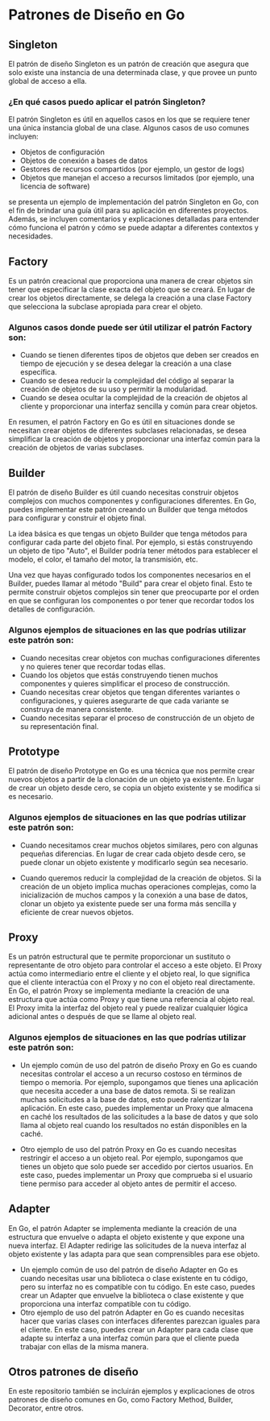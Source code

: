 # **Patrones de Diseño en Go**
## Singleton
El patrón de diseño Singleton es un patrón de creación que asegura que solo existe una instancia de una determinada clase, y que provee un punto global de acceso a ella.

### ¿En qué casos puedo aplicar el patrón Singleton?
El patrón Singleton es útil en aquellos casos en los que se requiere tener una única instancia global de una clase. Algunos casos de uso comunes incluyen:

- Objetos de configuración
- Objetos de conexión a bases de datos
- Gestores de recursos compartidos (por ejemplo, un gestor de logs)
- Objetos que manejan el acceso a recursos limitados (por ejemplo, una licencia de software)

 se presenta un ejemplo de implementación del patrón Singleton en Go, con el fin de brindar una guía útil para su aplicación en diferentes proyectos. Además, se incluyen comentarios y explicaciones detalladas para entender cómo funciona el patrón y cómo se puede adaptar a diferentes contextos y necesidades.

## Factory
Es un patrón creacional que proporciona una manera de crear objetos sin tener que especificar la clase exacta del objeto que se creará. En lugar de crear los objetos directamente, se delega la creación a una clase Factory que selecciona la subclase apropiada para crear el objeto.

###  Algunos casos donde puede ser útil utilizar el patrón Factory son:

- Cuando se tienen diferentes tipos de objetos que deben ser creados en tiempo de ejecución y se desea delegar la creación a una clase específica.
- Cuando se desea reducir la complejidad del código al separar la creación de objetos de su uso y permitir la modularidad.
- Cuando se desea ocultar la complejidad de la creación de objetos al cliente y proporcionar una interfaz sencilla y común para crear objetos.

En resumen, el patrón Factory en Go es útil en situaciones donde se necesitan crear objetos de diferentes subclases relacionadas, se desea simplificar la creación de objetos y proporcionar una interfaz común para la creación de objetos de varias subclases.

## Builder 
El patrón de diseño Builder es útil cuando necesitas construir objetos complejos con muchos componentes y configuraciones diferentes. En Go, puedes implementar este patrón creando un Builder que tenga métodos para configurar y construir el objeto final.

La idea básica es que tengas un objeto Builder que tenga métodos para configurar cada parte del objeto final. Por ejemplo, si estás construyendo un objeto de tipo "Auto", el Builder podría tener métodos para establecer el modelo, el color, el tamaño del motor, la transmisión, etc.

Una vez que hayas configurado todos los componentes necesarios en el Builder, puedes llamar al método "Build" para crear el objeto final. Esto te permite construir objetos complejos sin tener que preocuparte por el orden en que se configuran los componentes o por tener que recordar todos los detalles de configuración.

### Algunos ejemplos de situaciones en las que podrías utilizar este patrón son:
- Cuando necesitas crear objetos con muchas configuraciones diferentes y no quieres tener que recordar todas ellas.
- Cuando los objetos que estás construyendo tienen muchos componentes y quieres simplificar el proceso de construcción.
- Cuando necesitas crear objetos que tengan diferentes variantes o configuraciones, y quieres asegurarte de que cada variante se construya de manera consistente.
- Cuando necesitas separar el proceso de construcción de un objeto de su representación final.

## Prototype
El patrón de diseño Prototype en Go es una técnica que nos permite crear nuevos objetos a partir de la clonación de un objeto ya existente. En lugar de crear un objeto desde cero, se copia un objeto existente y se modifica si es necesario.

### Algunos ejemplos de situaciones en las que podrías utilizar este patrón son:

- Cuando necesitamos crear muchos objetos similares, pero con algunas pequeñas diferencias. En lugar de crear cada objeto desde cero, se puede clonar un objeto existente y modificarlo según sea necesario.

- Cuando queremos reducir la complejidad de la creación de objetos. Si la creación de un objeto implica muchas operaciones complejas, como la inicialización de muchos campos y la conexión a una base de datos, clonar un objeto ya existente puede ser una forma más sencilla y eficiente de crear nuevos objetos.

## Proxy
Es un patrón estructural que te permite proporcionar un sustituto o representante de otro objeto para controlar el acceso a este objeto. El Proxy actúa como intermediario entre el cliente y el objeto real, lo que significa que el cliente interactúa con el Proxy y no con el objeto real directamente.
En Go, el patrón Proxy se implementa mediante la creación de una estructura que actúa como Proxy y que tiene una referencia al objeto real. El Proxy imita la interfaz del objeto real y puede realizar cualquier lógica adicional antes o después de que se llame al objeto real.

### Algunos ejemplos de situaciones en las que podrías utilizar este patrón son:

- Un ejemplo común de uso del patrón de diseño Proxy en Go es cuando necesitas controlar el acceso a un recurso costoso en términos de tiempo o memoria. Por ejemplo, supongamos que tienes una aplicación que necesita acceder a una base de datos remota. Si se realizan muchas solicitudes a la base de datos, esto puede ralentizar la aplicación. En este caso, puedes implementar un Proxy que almacena en caché los resultados de las solicitudes a la base de datos y que solo llama al objeto real cuando los resultados no están disponibles en la caché.

- Otro ejemplo de uso del patrón Proxy en Go es cuando necesitas restringir el acceso a un objeto real. Por ejemplo, supongamos que tienes un objeto que solo puede ser accedido por ciertos usuarios. En este caso, puedes implementar un Proxy que comprueba si el usuario tiene permiso para acceder al objeto antes de permitir el acceso.

## Adapter
En Go, el patrón Adapter se implementa mediante la creación de una estructura que envuelve o adapta el objeto existente y que expone una nueva interfaz. El Adapter redirige las solicitudes de la nueva interfaz al objeto existente y las adapta para que sean comprensibles para ese objeto.

- Un ejemplo común de uso del patrón de diseño Adapter en Go es cuando necesitas usar una biblioteca o clase existente en tu código, pero su interfaz no es compatible con tu código. En este caso, puedes crear un Adapter que envuelve la biblioteca o clase existente y que proporciona una interfaz compatible con tu código.
- Otro ejemplo de uso del patrón Adapter en Go es cuando necesitas hacer que varias clases con interfaces diferentes parezcan iguales para el cliente. En este caso, puedes crear un Adapter para cada clase que adapte su interfaz a una interfaz común para que el cliente pueda trabajar con ellas de la misma manera.

## Otros patrones de diseño
En este repositorio también se incluirán ejemplos y explicaciones de otros patrones de diseño comunes en Go, como Factory Method, Builder, Decorator, entre otros.
